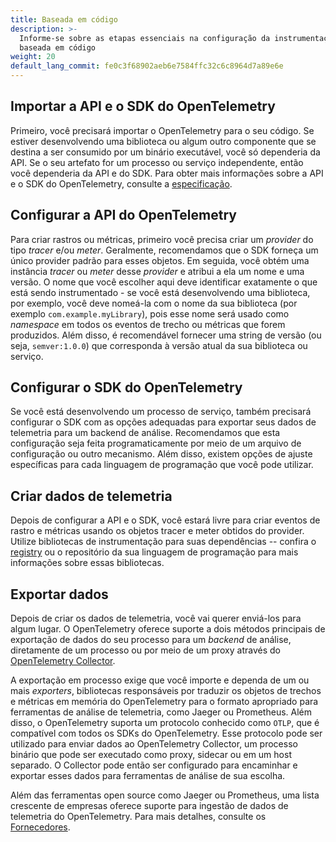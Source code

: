 ```yaml
---
title: Baseada em código
description: >-
  Informe-se sobre as etapas essenciais na configuração da instrumentação
  baseada em código
weight: 20
default_lang_commit: fe0c3f68902aeb6e7584ffc32c6c8964d7a89e6e
---
```


## Importar a API e o SDK do OpenTelemetry

Primeiro, você precisará importar o OpenTelemetry para o seu código. Se estiver
desenvolvendo uma biblioteca ou algum outro componente que se destina a ser
consumido por um binário executável, você só dependeria da API. Se o seu
artefato for um processo ou serviço independente, então você dependeria da API e
do SDK. Para obter mais informações sobre a API e o SDK do OpenTelemetry,
consulte a [especificação](/docs/specs/otel/).

## Configurar a API do OpenTelemetry

Para criar rastros ou métricas, primeiro você precisa criar um _provider_ do tipo _tracer_
e/ou _meter_. Geralmente, recomendamos que o SDK forneça um único provider padrão
para esses objetos. Em seguida, você obtém uma instância _tracer_ ou _meter_ desse
_provider_ e atribui a ela um nome e uma versão. O nome que você escolher aqui
deve identificar exatamente o que está sendo instrumentado - se você está
desenvolvendo uma biblioteca, por exemplo, você deve nomeá-la com o nome da sua
biblioteca (por exemplo `com.example.myLibrary`), pois esse nome será usado como
_namespace_ em todos os eventos de trecho ou métricas que forem produzidos. Além
disso, é recomendável fornecer uma string de versão (ou seja, `semver:1.0.0`)
que corresponda à versão atual da sua biblioteca ou serviço.

## Configurar o SDK do OpenTelemetry

Se você está desenvolvendo um processo de serviço, também precisará configurar o
SDK com as opções adequadas para exportar seus dados de telemetria para um
backend de análise. Recomendamos que esta configuração seja feita
programaticamente por meio de um arquivo de configuração ou outro mecanismo.
Além disso, existem opções de ajuste específicas para cada linguagem de
programação que você pode utilizar.

## Criar dados de telemetria

Depois de configurar a API e o SDK, você estará livre para criar eventos de
rastro e métricas usando os objetos tracer e meter obtidos do provider. Utilize
bibliotecas de instrumentação para suas dependências -- confira o
[registry](/ecosystem/registry/) ou o repositório da sua linguagem de
programação para mais informações sobre essas bibliotecas.

## Exportar dados

Depois de criar os dados de telemetria, você vai querer enviá-los para algum
lugar. O OpenTelemetry oferece suporte a dois métodos principais de exportação
de dados do seu processo para um _backend_ de análise, diretamente de um processo
ou por meio de um proxy através do [OpenTelemetry Collector](/docs/collector).

A exportação em processo exige que você importe e dependa de um ou mais
_exporters_, bibliotecas responsáveis por traduzir os objetos de trechos e
métricas em memória do OpenTelemetry para o formato apropriado para ferramentas
de análise de telemetria, como Jaeger ou Prometheus. Além disso, o OpenTelemetry
suporta um protocolo conhecido como `OTLP`, que é compatível com todos os SDKs
do OpenTelemetry. Esse protocolo pode ser utilizado para enviar dados ao
OpenTelemetry Collector, um processo binário que pode ser executado como proxy,
sidecar ou em um host separado. O Collector pode então ser configurado para
encaminhar e exportar esses dados para ferramentas de análise de sua escolha.

Além das ferramentas open source como Jaeger ou Prometheus, uma lista crescente
de empresas oferece suporte para ingestão de dados de telemetria do
OpenTelemetry. Para mais detalhes, consulte os
[Fornecedores](/ecosystem/vendors/).
